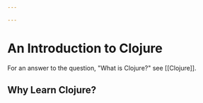 ```yaml
---

---
```


# An Introduction to Clojure

For an answer to the question, "What is Clojure?"
see [[Clojure]].

## Why Learn Clojure?
